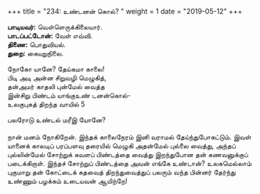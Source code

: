 ﻿+++
title = "234: உண்டனன் கொல்?  "
weight = 1
date = "2019-05-12"
+++

**பாடியவர்:** வெள்ளெருக்கிலையார்.  
**பாடப்பட்டோன்:** வேள் எவ்வி.  
**திணை:** பொதுவியல்.  
**துறை:** கையறுநிலை.  
  
நோகோ யானே? தேய்கமா காலை!  
பிடி அடி அன்ன சிறுவழி மெழுகித்,  
தன்அமர் காதலி புன்மேல் வைத்த  
இன்சிறு பிண்டம் யாங்குஉண் டனன்கொல்-  
உலகுபுகத் திறந்த வாயில் 5  
  
பலரோடு உண்டல் மரீஇ யோனே?  
   
நான் மனம் நோகிறேன். இந்தக் காலைநேரம் இனி வராமல் தேய்ந்துபோகட்டும். இவள் யானைக் காலடிப் பரப்பளவு தரையில் மெழுகி அதன்மேல் புல்லை வைத்து, அந்தப் புல்லின்மேல் சோற்றுக் கவளப் பிண்டத்தை வைத்து இறந்துபோன தன் கணவனுக்குப் படைக்கிறாள். இந்தச் சோற்றுப் பிண்டத்தை அவன் எங்கே உண்டான்? உலகமெல்லாம் புகுமாறு தன் கோட்டைக் கதவைத் திறந்துவைத்துப் பலரும் வந்த பின்னர் தேர்ந்து உண்ணும் பழக்கம் உடையவன் ஆயிற்றே!  
